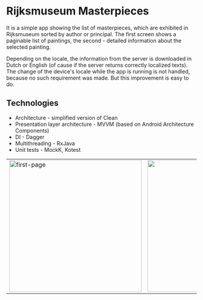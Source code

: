 # Rijksmuseum Masterpieces

It is a simple app showing the list of masterpieces, which are exhibited in Rijksmuseum sorted by author or principal. The first screen shows a paginable list of paintings, the second - detailed information about the selected painting.  

Depending on the locale, the information from the server is downloaded in Dutch or English (of cause if the server returns correctly localized texts). The change of the device's locale while the app is running is not handled, because no such requirement was made. But this improvement is easy to do.

## Technologies

- Architecture - simplified version of Clean
- Presentation layer architecture - MVVM (based on Android Architecture Components)
- DI - Dagger
- Multithreading - RxJava
- Unit tests - MockK, Kotest

|         |          | 
| ------------- |:-------------:|
| <a href="https://ibb.co/nnbc5tG"><img src="https://i.ibb.co/rcm61Nj/first-page.jpg" alt="first-page" border="0" width="350"></a>     | <a href="https://ibb.co/Pwrz4R4"><img src="https://i.ibb.co/ZWf1K3K/second-page.jpg" alt="second-page" border="0" width="350"></a>| 
